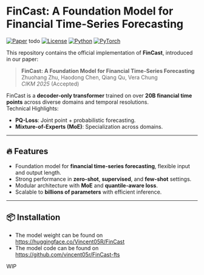 # FinCast: A Foundation Model for Financial Time-Series Forecasting

[![Paper](https://img.shields.io/badge/Paper-CIKM%202025-blue)](link-to-paper) todo
[![License](https://img.shields.io/badge/License-Apache%202.0-green)](LICENSE)
[![Python](https://img.shields.io/badge/python-3.11%2B-blue)]()
[![PyTorch](https://img.shields.io/badge/PyTorch-2.5%2B-orange)]()

This repository contains the official implementation of **FinCast**, introduced in our paper:

> **FinCast: A Foundation Model for Financial Time-Series Forecasting**  
> Zhuohang Zhu, Haodong Chen, Qiang Qu, Vera Chung  
> *CIKM 2025* (Accepted)

FinCast is a **decoder-only transformer** trained on over **20B financial time points** across diverse domains and temporal resolutions.  
Technical Highlights:
- **PQ-Loss**: Joint point + probabilistic forecasting.
- **Mixture-of-Experts (MoE)**: Specialization across domains.

---

## 🔥 Features
- Foundation model for **financial time-series forecasting**, flexible input and output length.
- Strong performance in **zero-shot**, **supervised**, and **few-shot** settings.
- Modular architecture with **MoE** and **quantile-aware loss**.
- Scalable to **billions of parameters** with efficient inference.

---

## 📦 Installation

- The model weight can be found on https://huggingface.co/Vincent05R/FinCast
- The model code can be found on https://github.com/vincent05r/FinCast-fts



WIP
